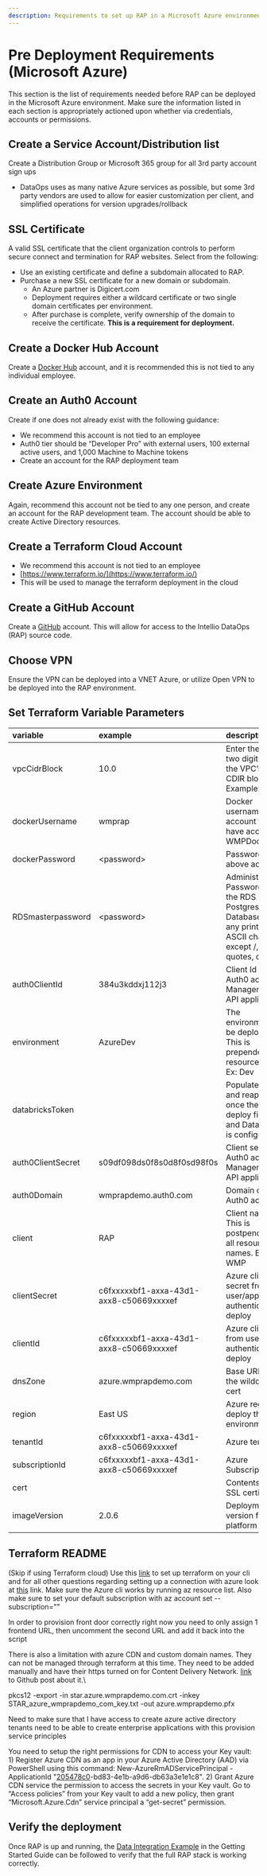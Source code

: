 ```yaml
---
description: Requirements to set up RAP in a Microsoft Azure environment.
---
```


# Pre Deployment Requirements \(Microsoft Azure\)

This section is the list of requirements needed before RAP can be deployed in the Microsoft Azure environment. Make sure the information listed in each section is appropriately actioned upon whether via credentials, accounts or permissions.

## Create a Service Account/Distribution list

Create a Distribution Group or Microsoft 365 group for all 3rd party account sign ups 

* DataOps uses as many native Azure services as possible, but some 3rd party vendors are used to allow for easier customization per client, and simplified operations for version upgrades/rollback

## SSL Certificate

A valid SSL certificate that the client organization controls to perform secure connect and termination for RAP websites. Select from the following:

* Use an existing certificate and define a subdomain allocated to RAP.
* Purchase a new SSL certificate for a new domain or subdomain.
  * An Azure partner is Digicert.com
  * Deployment requires either a wildcard certificate or two single domain certificates per environment.
  * After purchase is complete, verify ownership of the domain to receive the certificate. **This is a requirement for deployment.**

## **Create a Docker Hub Account**

Create a [Docker Hub](https://hub.docker.com/signup) account, and it is recommended this is not tied to any individual employee.

## Create an Auth0 Account

Create if one does not already exist with the following guidance:

* We recommend this account is not tied to an employee 
* Auth0 tier should be “Developer Pro” with external users, 100 external active users, and 1,000 Machine to Machine tokens
* Create an account for the RAP deployment team 

## Create Azure Environment

Again, recommend this account not be tied to any one person, and create an account for the RAP development team. The account should be able to create Active Directory resources.

## Create a Terraform Cloud Account

* We recommend this account is not tied to an employee 
* [https://www.terraform.io/](https://www.terraform.io/) 
* This will be used to manage the terraform deployment in the cloud 

## Create a GitHub Account

Create a [GitHub](https://github.com/) account. This will allow for access to the Intellio DataOps \(RAP\) source code.

## Choose VPN

Ensure the VPN can be deployed into a VNET Azure, or utilize Open VPN to be deployed into the RAP environment.

## Set Terraform Variable Parameters

| variable  | example  | description  |
| :--- | :--- | :--- |
| vpcCidrBlock  | 10.0  | Enter the first two digits for the VPC’s /16 CDIR block. Example: \`10.1\`  |
| dockerUsername  | wmprap  | Docker username for account that will have access to WMPDockerhub  |
| dockerPassword  | &lt;password&gt;  | Password for above account  |
| RDSmasterpassword  | &lt;password&gt;  | Administrative Password for the RDS Postgres Database. Use any printable ASCII character except /, double quotes, or @.  |
| auth0ClientId  | 384u3kddxj112j3  | Client Id of Auth0 account’s Management API application  |
| environment  | AzureDev  | The environment to be deployed. This is prepended to all resource names Ex: Dev  |
| databricksToken  |  | Populate this and reapply once the first deploy finishes and Databricks is configured.  |
| auth0ClientSecret  | s09df098ds0f8s0d8f0sd98f0s  | Client secret of Auth0 account’s Management API application  |
| auth0Domain  | wmprapdemo.auth0.com  | Domain of the Auth0 account  |
| client  | RAP  | Client name. This is postpended to all resource names. Ex: WMP  |
| clientSecret  | c6fxxxxxbf1-axxa-43d1-axx8-c50669xxxxef  | Azure client secret from user/app authenticating deploy  |
| clientId  | c6fxxxxxbf1-axxa-43d1-axx8-c50669xxxxef  | Azure client ID from user/app authenticating deploy  |
| dnsZone  | azure.wmprapdemo.com  | Base URL for the wildcard cert  |
| region  | East US  | Azure region to deploy the environment to  |
| tenantId  | c6fxxxxxbf1-axxa-43d1-axx8-c50669xxxxef  | Azure tenant ID  |
| subscriptionId  | c6fxxxxxbf1-axxa-43d1-axx8-c50669xxxxef  | Azure Subscription ID  |
| cert  |  | Contents of the SSL certificate  |
| imageVersion  | 2.0.6  | Deployment version for the platform  |

## Terraform README

\(Skip if using Terraform cloud\) Use this [link](https://www.terraform.io/docs/providers/azurerm/guides/azure_cli.html) to set up terraform on your cli and for all other questions regarding setting up a connection with azure look at [this](https://www.terraform.io/docs/providers/azurerm/index.html) link. Make sure the Azure cli works by running az resource list. Also make sure to set your default subscription with az account set --subscription=""  

In order to provision front door correctly right now you need to only assign 1 frontend URL, then uncomment the second URL and add it back into the script 

There is also a limitation with azure CDN and custom domain names. They can not be managed through terraform at this time. They need to be added manually and have their https turned on for Content Delivery Network. [link](https://github.com/terraform-providers/terraform-provider-azurerm/issues/398) to Github post about it.\ 

pkcs12 -export -in star.azure.wmprapdemo.com.crt -inkey STAR\_azure\_wmprapdemo\_com\_key.txt -out azure.wmprapdemo.pfx 

Need to make sure that I have access to create azure active directory tenants need to be able to create enterprise applications with this provision service principles 

You need to setup the right permissions for CDN to access your Key vault: 1\) Register Azure CDN as an app in your Azure Active Directory \(AAD\) via PowerShell using this command: New-AzureRmADServicePrincipal -ApplicationId "[205478c0](https://bitbucket.org/wmp-rap/infrastructure/commits/205478c0)-bd83-4e1b-a9d6-db63a3e1e1c8". 2\) Grant Azure CDN service the permission to access the secrets in your Key vault. Go to “Access policies” from your Key vault to add a new policy, then grant “Microsoft.Azure.Cdn” service principal a “get-secret” permission. 

## Verify the deployment

Once RAP is up and running, the [Data Integration Example](../../getting-started-guide/data-integration-example/) in the Getting Started Guide can be followed to verify that the full RAP stack is working correctly.


